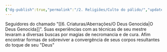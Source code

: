 ```yaml
---
{"dg-publish":true,"permalink":"/2. Religiões/Culto do pálido/","updated":"2025-06-15T19:40:59.565-03:00"}
---
```


Seguidores do chamado "[[6. Criaturas/Aberrações/O Deus Genocida\|O Deus Genocida]]". Suas experiências com as técnicas de seu mestre levaram a diversas buscas por magias de necromancia e de cura. Afim encontrar formas de sobreviver a convergência de seus corpos resultantes do toque de seu "Deus"